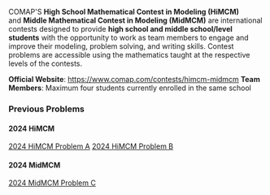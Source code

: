 COMAP'S **High School Mathematical Contest in Modeling (HiMCM)** and **Middle Mathematical Contest in Modeling (MidMCM)** are international contests designed to provide **high school and middle school/level students** with the opportunity to work as team members to engage and improve their modeling, problem solving, and writing skills. Contest problems are accessible using the mathematics taught at the respective levels of the contests. 

**Official Website**: https://www.comap.com/contests/himcm-midmcm
**Team Members**: Maximum four students currently enrolled in the same school

### Previous Problems
#### 2024 HiMCM
[2024 HiMCM Problem A](https://www.contest.comap.com/highschool/contests/himcm/2024_Problems/2024_HiMCM_Problem_A.pdf)
[2024 HiMCM Problem B](https://www.contest.comap.com/highschool/contests/himcm/2024_Problems/2024_HiMCM_Problem_B.pdf)
#### 2024 MidMCM
[2024 MidMCM Problem C](https://www.contest.comap.com/highschool/contests/himcm/2024_Problems/2024_MidMCM_Problem_C.pdf)
